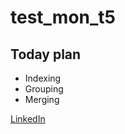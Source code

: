 # test_mon_t5
## Today plan
- Indexing
- Grouping
- Merging

 [LinkedIn](https://www.linkedin.com/in/reema-bin-eid/)
